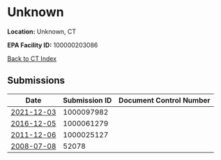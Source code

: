 # Unknown

**Location:** Unknown, CT

**EPA Facility ID:** 100000203086

[Back to CT Index](../../index.md)

## Submissions

| Date | Submission ID | Document Control Number |
|------|--------------|-------------------------|
| [2021-12-03](submissions/1000097982.md) | 1000097982 |  |
| [2016-12-05](submissions/1000061279.md) | 1000061279 |  |
| [2011-12-06](submissions/1000025127.md) | 1000025127 |  |
| [2008-07-08](submissions/52078.md) | 52078 |  |

